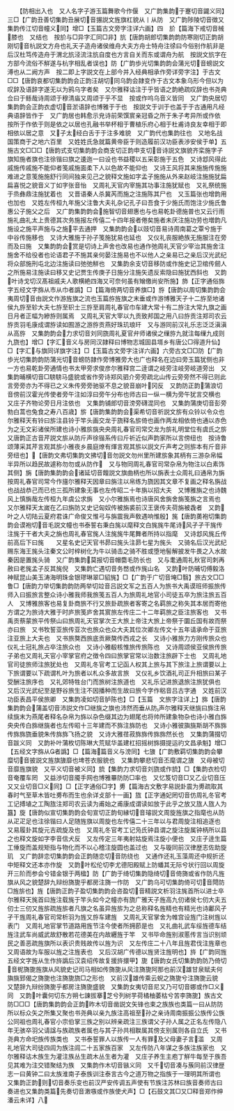 <!-- { "loadSidebar": true } -->
　　【防相出入也　又人名字子游玉篇舞歌今作偃　又广韵集韵于蹇切音鼹义同】三□【广韵丑善切集韵丑展切音搌説文旌旗杠貌从丨从防　又广韵陟陵切音徴又集韵传江切音幢义同】增□【玉篇古文旁字注详六画】四　斺【篇海下戒切音械膝也　又结也　按斺与□异字汇同□非】斻【唐韵胡郎切集韵韵防寒刚切正韵胡刚切音杭説文方舟也礼天子造舟诸侯维舟大夫方舟士特舟注徐曰今俗别作航非是后汉杜笃传造舟于渭北斻泾流注斻自度也方言自关而东或谓舟为航　按説文斻字在方部今流俗不觧遂与杭字相乱者误也】防【广韵歩光切集韵韵会蒲光切音螃説文溥也从二阙方声　按二即上字説文在上部今并入经典相承作旁详旁字注】于古文□□【唐韵哀都切集韵韵会正韵汪胡切同乌韵会隷变作于古文本象乌形今但以为叹辞及语辞字遂无以为鸦乌字者矣　又尔雅释诂注于乎皆语之韵絶疏叹辞也书尧典佥曰于鲧哉诗周颂于穆清庙又周颂于乎不显　按或作呜乌音义皆同　又广韵央居切集韵韵会正韵衣虚切音淤语辞也博雅于于也　按説文于训于也盖于于古通用凡经典语辞皆作于　又广韵居也韩愈示皃诗前荣馔賔亲冠昏之所于朱子考异所或作依　按所于作依于则是依之以居也孔融书举杯相于曹植乐府心相于杜甫诗良友幸相于即相依以居之意　又子太经白舌于于注多难貌　又广韵代也集韵往也　又地名战国策商于之地六百里　又姓姓氏急就篇黄帝臣于则造履前汉功臣表渉安侯于单】五施古文□□□【唐韵式支切集韵韵会商支切正韵申支切音诗説文旗貌齐栾施字子旗知施者旗也注徐锴曰旗之逶迤一曰设也书益稷以五采彰施于五色　又诗邶风得此戚施传戚施不能仰者笺戚施面柔下人以色故不能仰也　又诗王风将其来施施传施施难进之意笺施施舒行同间独来见己之貌释文施如字孟子施施从外来赵岐注施施犹扁扁喜悦之貌音义丁如字张音怡　又周礼天官内宰施其功事注施犹赋也　又礼祭统施于烝彝鼎注施犹着也　又晋语秦人杀冀芮而施之注施陈其尸也　又玉篇张也增韵用也加也　又姓左传桓九年施父注鲁大夫礼杂记孔子曰吾食于少施氏而饱注少施氏鲁惠公子施父之后　又广韵集韵韵会施智切音翅惠也与也易乾卦德施普也又云行雨施礼曲礼太上贵德其次务施报左传僖二十四年报者倦矣施者未厌注施功劳也増韵凡施设之施平声施与之施平去通押　又集韵韵会以豉切音易诗周南葛之覃兮施于中谷传施移也　又诗大雅施于孙子笺施犹易也延也　又仪礼丧服絶族无施服注在旁而及曰施　又集韵韵会赏是切诗上声舍也改易也通作弛周礼天官少宰治其施舍注施舍不给役者也论语君子不施其亲何晏注施易也不以他人之亲易已之亲后汉光武纪将众部施刑屯北边注施读曰弛弛觧也　又集韵余支切音移防或作施史记卫绾传劒人之所施易注施读曰移又史记贾生传庚子日施分注施矢遗反索隐曰施犹西斜也　又韵叶诗戈切汉髙祖戚夫人歌横絶四海又可奈何虽有矰缴尚安所施】斾【正字通俗旆字五经文字旆从市从巾者譌】□【篇海倚两切音养旗□】斿【唐韵以周切集韵韵会夷周切音由説文作游旌旗之流也玉篇斿旌旗之末垂或作游博雅天子十二斿至地诸侯九斿至轸大夫七斿至轵士三斿至肩周礼春官巾车建大常十有二斿注大常九旗之画日月者正幅为縿斿则属焉　又周礼天官大宰以九贡致邦国之用八曰斿贡注郑司农云斿贡羽毛康成谓斿读如囿游之游斿贡燕好珠玑琅玕　又与游同前汉礼乐志泛泛滇滇从高斿　又集韵韵会力求切音刘同旒周礼夏官弁师诸侯之缫斿九就注每缫九成则九旒也】增□【字汇音义与房同汉隷释曰博物志城固县壻乡有唐公□得道升仙】□【字汇与旗同详旗字注】□【玉篇古文旁字注详六画】六旁古文□□防【广韵歩光切集韵韵防蒲光切音螃防隷作旁博雅旁大也广也释名在边曰旁玉篇犹侧也非一方也易乾卦旁通情也书太甲旁求俊彦尔雅释宫二逹谓之岐旁注岐旁岐道旁出　又集韵晡横切音□騯騯马盛貌或省作旁诗郑风驷介旁旁疏北山传云旁旁然不得已则此言旁旁亦为不得已之义朱传旁旁驰驱不息之貌音崩叶冈反　又韵防正韵蒲浪切音傍前汉霍光传使者旁午注如淳曰旁午分布也师古曰一纵一横为旁午犹言交横也　又庄子齐物论旁日月注依也　又集韵铺郎切音滂旁礴混同也　又集韵蒲庚切音彭旁勃白蒿也兔食之寿八百歳】旂【唐韵集韵韵会渠希切音祈説文旂有众铃以令众也尔雅释天有铃曰旂注县铃于竿头画交龙于旒释名旂倚也画作两龙相依倚也通以赤色为之无文彩诸侯所建也诗小雅旂旐央央周礼春官司常交龙为旂礼明堂位有虞氏之旂　又唐韵正古音芹説文旂从防斤声徐锴系传曰斤祈近似声韵家所以言傍纽也　按诗鲁颂薄采其芹言观其旂小雅夜乡晨庭燎有煇言观其旂以説文斤声考之则旂本有斤音非旁纽也】【唐韵文弗切集韵文拂切音勿説文勿州里所建旂象其柄有三游杂帛幅半异所以趋民故遽称勿勿或从防作　又与物同周礼春官司常杂帛为物注以白素饰其侧】旃【唐韵集韵韵会诸延切音饘説文旗曲柄也所以旃表士众周礼曰通帛为旃按周礼春官司常今作旜尔雅释天因章曰旃注以帛练为旒因其文章不复画之释名旃战也战战恭己而已也三孤所建象无事也左传昭二十年旃以招大夫　又博雅旃之也诗魏风上慎旃哉左传桓九年虞公求旃　又小尔雅旃焉也诗唐风舍旃舍旃笺旃之言焉也　又尔雅释天太嵗在乙曰旃防又史记匈奴传被旃裘前汉王褒传夫荷旃被毳者　又韵叶之人切陆云夏府君诛广命俊又惟弓与旃震我声敎遇响惟殷】旄【唐韵薁袍切集韵韵会谟袍切音毛説文幢也书泰誓右秉白旄以麾释文白旄旄牛尾诗风孑孑干旄传注旄于干者大夫之旃也周礼春官旄人注旄旄牛尾舞者所持以指麾　又诗邶风旄丘传前高后下曰旄　　又星名史记天官书昴曰旄头注昴七星为旄头　又骑名后汉光武纪赐东海王旄头注秦文公时梓树化为牛以骑击之骑不胜或堕地髻解披发牛畏之入水故秦因是置旄头骑　又广韵集韵莫报切音帽麕毛防长也　又与耄通周礼秋官司刺再赦曰老旄孟子反其旄倪　又集韵亡遇切音务嵍或作旄山名　又韵叶防晡切傅毅洛神赋昆山美玉涛海明珠金银璆琳翠□貂旄】□【广韵于广切音埯□翳】旅古文□□鲁□【唐韵力举切集韵韵防两举切竝音吕説文军之五百人为旅书大禹谟班师振旅传师入曰振旅言整众诗小雅我师我旅笺五百人为旅周礼地官小司徒五卒为旅注旅五百人　又博雅旅客也易复卦商旅不行又旅卦疏旅者客寄之名羁旅之称失其本居而寄他方谓之为旅诗大雅于时庐旅笺庐舍其賔旅左传庄二十二年羁旅之臣注旅客也　又书禹贡蔡蒙旅平传祭山曰旅周礼天官掌次王大旅上帝注大旅上帝祭于圜丘国有故而祭亦曰旅　又书牧誓亚旅传亚次也旅众也众大夫其位次卿左传文十五年请承命于亚旅注亚旅上大夫也　又书旅獒西旅底贡厥獒传西戎之长　又诗小雅旅力方刚传旅众也仪礼士冠礼旅占卒注旅众也　又诗小雅殽核惟旅传旅陈也　又诗周颂侯亚侯旅传旅子弟也又周礼天官小宰掌官府之徴令四曰旅掌官常以治数注旅辟下士也　又周礼地官司徒旅师注旅犹处也　又周礼冬官考工记函人权其上旅与其下旅注上旅谓要以上下旅谓要以下疏谓札叶为旅者以札众多故言旅　又仪礼乡饮酒礼司正升相旅曰某子受酬注旅序也　又礼郊特牲台门而旅树注旅道也　又礼乐记进旅退旅注旅犹俱也　又后汉光武纪至是野谷旅生注不因播种而生故曰旅今字作稆音吕古字通　又姓前汉功臣表昌平侯旅卿　又集韵凌如切音胪陈也】□【玉篇　文旅字注详上】旆【唐韵集韵韵会蒲盖切音沛説文作□继旐之旗也沛然而垂从防声尔雅释天继旐曰旆注帛续旐末为燕尾者释名杂帛为旆以杂色缀其边为翅尾也将帅所建象物杂也诗小雅白旆央央传白旆继旐者也左传昭十三年建而不旆注旆防也　又诗小雅彼旟旐斯胡不旆旆传旆旆旒垂貌朱传旆旆飞扬之貌　又诗大雅荏菽旆旆传旆旆然长也　又集韵蒲掇切音跋义同　又韵补叶蒲枚切陈琳大荒赋华盖建杠招摇树旆摄提运礿文昌承魁】增□【五经文字旆从者譌】□【篇海篇音义与滂同】七旇【广韵敷羁切集韵韵会攀糜切音披説文旌旗旇靡也埤苍衣服貌也　又集韵攀悲切音丕麾谓之旇　又母被切音靡旌旗貌　又平义切音被义同】旈【集韵力求切音刘旒或作旈】□【集韵衣检切音奄覆车罔　又益渉切音魇手网也博雅罼防防□率也　又忆笈切音□又乙业切音压又又业切音□义同】□【正字通俗□字】旉【篇海古文敷字易説卦震为旉疏取其春时气至草木皆吐旉布而生也余详攴部十一画】旊【正字通妃罔切音仿周礼冬官考工记搏埴之工陶旊注郑司农云读为甫始之甫康成谓读如放于此乎之放又旊人旊人为簋】旋【唐韵似宣切集韵韵会旬宣切正韵旬縁切音璿説文周旋旌旗之指麾也从防从疋疋足也注徐锴曰人足随旌旗以周旋也左传僖二十三年以与君周旋注相追逐也　又易履卦其旋元吉疏旋及也　又周礼冬官考工记凫氏钟县谓之旋注旋属钟柄所以县之也释文旋如字李音信犬反　又左传定三年夷射姑旋焉注旋小便也　又庄子逹生篇工倕旋而盖规矩指与物化而不以心稽注旋圆也盖过也　又与璇同前汉律歴志佐助旋玑　又广韵辞恋切集韵韵会正韵随恋切音防绕也　又通作还礼玉藻周还中规折还中矩释文还本亦作旋　又韵叶松伦切李尤德阳殿赋上防蟠其无际兮状行回以周旋开三阶而参会兮错金银于两楹】防【广韵于绮切集韵隐绮切音倚旖或省作防凡旌旗从风之貌楚辞九辩纷旖旎乎都房注旖一作防　又广韵乌可切集韵倚可切音閜防□旌旂也】旌【唐韵正韵子盈切集韵韵会咨盈切音精説文析羽注旄首所以进士卒尔雅释天旄首曰旌注载旄于竿头如今之幢亦有旒广雅天子旌高九仞诸侯七仞大夫五仞士三仞又旌旂疏旌旂者凡旗之名虽异旌旂为之总称释名旌精也有精光也诗鄘风孑孑干旌周礼春官司常析羽为旌又斿车建旌　又周礼天官掌舍为帷宫设旌门注树旌以表门　又周礼地官掌节道路用旌节注今使者所拥莭是也　又礼曲礼武车绥旌德车结旌注武车尚威武故舒散若花德美在内故纒旌于竿　又书毕命旌别淑慝传言当识别顽民之善恶疏旌旗所以表识贵贱故传以旌为识　又左传庄二十八年且旌君伐注旌章也　又周语故为车服以旌之注旌表也　又后汉胡广传德以旌贤注旌明也】旍【广韵同旌五经文字旌从生作旍譌后汉袁绍传故复援旍擐甲】旎【唐韵女氏切集韵韵防乃倚切音柅旖旎旌旗从风貌史记司马相如传旖旎从风注旖旎阿那也前汉雄甘泉赋夫何旟旐郅偈之旖旎也注旖旎旒□之形也　又前汉雄传乘云蜺之旖旎兮注旖旎云貌　又楚辞九辩纷旖旎乎都房注旖旎盛貌　又集韵女夷切音尼又乃可切音娜或作□义同　又韵叶囊何切东方朔七諌拔搴芝兮列树芋荷橘柚萎枯兮苦李旖旎】族古文防□□□【唐韵集韵韵会正韵昨木切音凿説文矢锋也束之族族也类篇一曰从防防所以标众矢之所集又聚也书尧典以亲九族注高祖至孙之亲诗周南振振公族传公族公同祖也周礼春官小宗伯掌三族之别以辨亲疏注三族谓父子孙人属之正名左传隐八年无骇卒羽父请諡与族疏族者属也与其子孙共相聫属其傍支别属则各自立氏　又书尧典方命圯族传族类也　又书泰誓罪人以族传一人有罪及父母妻子言滥　又周礼地官大司徒四闾为族注闾二十五家族百家　又左传防八年谋之多族注族家也　又尔雅释诂木族生为灌注族丛生疏木丛生者为灌　又庄子养生主庖丁觧牛每至于族吾见其难为注交错聚结为族　又集韵作木切音镞义同　又千切音凑与蔟同前汉律歴志一曰黄钟二曰太族淮南子泰族训注泰言古今之道万物之指族于一理明其所谓也　又集韵正韵则切音奏乐变也前汉严安传调五声使有节族注苏林曰族音奏师古曰奏进也又集韵类篇先奏切音潄嗾或作族使犬声】□【石鼓文其□又□释音郑作绅潘云未详】八
